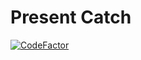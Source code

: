 # Present Catch
[![CodeFactor](https://www.codefactor.io/repository/github/alex-gale/present-catch/badge)](https://www.codefactor.io/repository/github/alex-gale/present-catch)